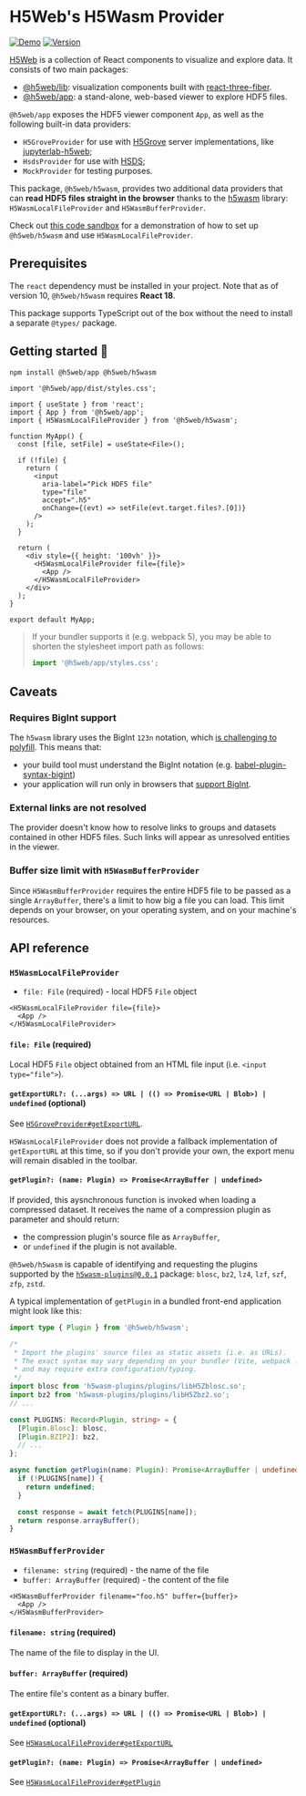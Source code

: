 # H5Web's H5Wasm Provider

[![Demo](https://img.shields.io/website?down_message=offline&label=demo&up_message=online&url=https%3A%2F%2Fh5web.panosc.eu%2Fh5wasm)](https://h5web.panosc.eu/h5wasm)
[![Version](https://img.shields.io/npm/v/@h5web/h5wasm)](https://www.npmjs.com/package/@h5web/h5wasm)

[H5Web](https://github.com/silx-kit/h5web) is a collection of React components
to visualize and explore data. It consists of two main packages:

- [@h5web/lib](https://www.npmjs.com/package/@h5web/lib): visualization
  components built with
  [react-three-fiber](https://github.com/react-spring/react-three-fiber).
- [@h5web/app](https://www.npmjs.com/package/@h5web/app): a stand-alone,
  web-based viewer to explore HDF5 files.

`@h5web/app` exposes the HDF5 viewer component `App`, as well as the following
built-in data providers:

- `H5GroveProvider` for use with [H5Grove](https://github.com/silx-kit/h5grove)
  server implementations, like
  [jupyterlab-h5web](https://github.com/silx-kit/jupyterlab-h5web);
- `HsdsProvider` for use with [HSDS](https://github.com/HDFGroup/hsds);
- `MockProvider` for testing purposes.

This package, `@h5web/h5wasm`, provides two additional data providers that can
**read HDF5 files straight in the browser** thanks to the
[h5wasm](https://github.com/usnistgov/h5wasm) library: `H5WasmLocalFileProvider`
and `H5WasmBufferProvider`.

Check out
[this code sandbox](https://codesandbox.io/p/sandbox/h5web-h5wasm-77j67x?file=%2Fsrc%2FMyApp.tsx%3A1%2C1)
for a demonstration of how to set up `@h5web/h5wasm` and use
`H5WasmLocalFileProvider`.

## Prerequisites

The `react` dependency must be installed in your project. Note that as of
version 10, `@h5web/h5wasm` requires **React 18**.

This package supports TypeScript out of the box without the need to install a
separate `@types/` package.

## Getting started 🚀

```bash
npm install @h5web/app @h5web/h5wasm
```

```tsx
import '@h5web/app/dist/styles.css';

import { useState } from 'react';
import { App } from '@h5web/app';
import { H5WasmLocalFileProvider } from '@h5web/h5wasm';

function MyApp() {
  const [file, setFile] = useState<File>();

  if (!file) {
    return (
      <input
        aria-label="Pick HDF5 file"
        type="file"
        accept=".h5"
        onChange={(evt) => setFile(evt.target.files?.[0])}
      />
    );
  }

  return (
    <div style={{ height: '100vh' }}>
      <H5WasmLocalFileProvider file={file}>
        <App />
      </H5WasmLocalFileProvider>
    </div>
  );
}

export default MyApp;
```

> If your bundler supports it (e.g. webpack 5), you may be able to shorten the
> stylesheet import path as follows:
>
> ```ts
> import '@h5web/app/styles.css';
> ```

## Caveats

### Requires BigInt support

The `h5wasm` library uses the BigInt `123n` notation, which
[is challenging to polyfill](https://javascript.info/bigint#polyfills). This
means that:

- your build tool must understand the BigInt notation (e.g.
  [babel-plugin-syntax-bigint](https://babeljs.io/docs/en/babel-plugin-syntax-bigint))
- your application will run only in browsers that
  [support BigInt](https://caniuse.com/bigint).

### External links are not resolved

The provider doesn't know how to resolve links to groups and datasets contained
in other HDF5 files. Such links will appear as unresolved entities in the
viewer.

### Buffer size limit with `H5WasmBufferProvider`

Since `H5WasmBufferProvider` requires the entire HDF5 file to be passed as a
single `ArrayBuffer`, there's a limit to how big a file you can load. This limit
depends on your browser, on your operating system, and on your machine's
resources.

## API reference

### `H5WasmLocalFileProvider`

- `file: File` (required) - local HDF5 `File` object

```tsx
<H5WasmLocalFileProvider file={file}>
  <App />
</H5WasmLocalFileProvider>
```

#### `file: File` (required)

Local HDF5 `File` object obtained from an HTML file input (i.e.
`<input type="file">`).

#### `getExportURL?: (...args) => URL | (() => Promise<URL | Blob>) | undefined` (optional)

See
[`H5GroveProvider#getExportURL`](https://github.com/silx-kit/h5web/blob/main/packages/app/README.md#getexporturl-args--url----promiseurl--blob--undefined-optional).

`H5WasmLocalFileProvider` does not provide a fallback implementation of
`getExportURL` at this time, so if you don't provide your own, the export menu
will remain disabled in the toolbar.

#### `getPlugin?: (name: Plugin) => Promise<ArrayBuffer | undefined>`

If provided, this aysnchronous function is invoked when loading a compressed
dataset. It receives the name of a compression plugin as parameter and should
return:

- the compression plugin's source file as `ArrayBuffer`,
- or `undefined` if the plugin is not available.

`@h5web/h5wasm` is capable of identifying and requesting the plugins supported
by the
[`h5wasm-plugins@0.0.1`](https://github.com/h5wasm/h5wasm-plugins/tree/v0.0.1)
package: `blosc`, `bz2`, `lz4`, `lzf`, `szf`, `zfp`, `zstd`.

A typical implementation of `getPlugin` in a bundled front-end application might
look like this:

```ts
import type { Plugin } from '@h5web/h5wasm';

/*
 * Import the plugins' source files as static assets (i.e. as URLs).
 * The exact syntax may vary depending on your bundler (Vite, webpack ...)
 * and may require extra configuration/typing.
 */
import blosc from 'h5wasm-plugins/plugins/libH5Zblosc.so';
import bz2 from 'h5wasm-plugins/plugins/libH5Zbz2.so';
// ...

const PLUGINS: Record<Plugin, string> = {
  [Plugin.Blosc]: blosc,
  [Plugin.BZIP2]: bz2,
  // ...
};

async function getPlugin(name: Plugin): Promise<ArrayBuffer | undefined> {
  if (!PLUGINS[name]) {
    return undefined;
  }

  const response = await fetch(PLUGINS[name]);
  return response.arrayBuffer();
}
```

### `H5WasmBufferProvider`

- `filename: string` (required) - the name of the file
- `buffer: ArrayBuffer` (required) - the content of the file

```tsx
<H5WasmBufferProvider filename="foo.h5" buffer={buffer}>
  <App />
</H5WasmBufferProvider>
```

#### `filename: string` (required)

The name of the file to display in the UI.

#### `buffer: ArrayBuffer` (required)

The entire file's content as a binary buffer.

#### `getExportURL?: (...args) => URL | (() => Promise<URL | Blob>) | undefined` (optional)

See
[`H5WasmLocalFileProvider#getExportURL`](#getexporturl-args--url----promiseurl--blob--undefined-optional)

#### `getPlugin?: (name: Plugin) => Promise<ArrayBuffer | undefined>`

See
[`H5WasmLocalFileProvider#getPlugin`](#getplugin-name-plugin--promisearraybuffer--undefined)
